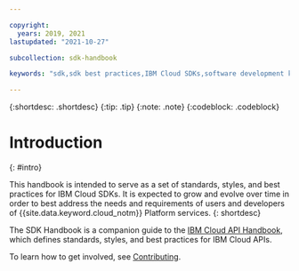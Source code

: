 ```yaml
---

copyright:
  years: 2019, 2021
lastupdated: "2021-10-27"

subcollection: sdk-handbook

keywords: "sdk,sdk best practices,IBM Cloud SDKs,software development kit"

---
```


{:shortdesc: .shortdesc}
{:tip: .tip}
{:note: .note}
{:codeblock: .codeblock}

# Introduction
{: #intro}

This handbook is intended to serve as a set of standards, styles, and best practices for IBM Cloud SDKs.
It is expected to grow and evolve over time in order to best address the needs and requirements of users and
developers of {{site.data.keyword.cloud_notm}} Platform services.
{: shortdesc}

The SDK Handbook is a companion guide to the [IBM Cloud API Handbook](/docs/api-handbook?topic=api-handbook-intro),
which defines standards, styles, and best practices for IBM Cloud APIs.

To learn how to get involved, see [Contributing](/docs/sdk-handbook?topic=sdk-handbook-contributing).

